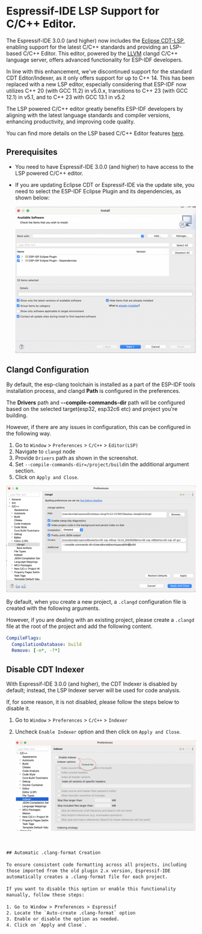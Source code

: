 # Espressif-IDE LSP Support for C/C++ Editor.

The Espressif-IDE 3.0.0 (and higher) now includes the [Eclipse CDT-LSP](https://github.com/eclipse-cdt/cdt-lsp/), enabling support for the latest C/C++ standards and providing an LSP-based C/C++ Editor. This editor, powered by the [LLVM](https://clangd.llvm.org/) clangd C/C++ language server, offers advanced functionality for ESP-IDF developers.

In line with this enhancement, we've discontinued support for the standard CDT Editor/Indexer, as it only offers support for up to C++ 14. This has been replaced with a new LSP editor, especially considering that ESP-IDF now utilizes C++ 20 (with GCC 11.2) in v5.0.x, transitions to C++ 23 (with GCC 12.1) in v5.1, and to C++ 23 with GCC 13.1 in v5.2

The LSP powered C/C++ editor greatly benefits ESP-IDF developers by aligning with the latest language standards and compiler versions, enhancing productivity, and improving code quality.

You can find more details on the LSP based C/C++ Editor features [here](https://github.com/eclipse-cdt/cdt-lsp/).

## Prerequisites
* You need to have Espressif-IDE 3.0.0 (and higher) to have access to the LSP powered C/C++ editor. 
* If you are updating Eclipse CDT or Espressif-IDE via the update site, you need to select the ESP-IDF Eclipse Plugin and its dependencies, as shown below:

 	![](images/clangd/cdtlsp_updatesite.png)

## Clangd Configuration

By default, the esp-clang toolchain is installed as a part of the ESP-IDF tools installation process, and clangd **Path** is configured in the preferences.

The **Drivers** path and **--compile-commands-dir** path will be configured based on the selected target(esp32, esp32c6 etc) and project you're building.

However, if there are any issues in configuration, this can be configured in the following way.


1. Go to `Window` > `Preferences` > `C/C++` > `Editor(LSP)`
2. Navigate to `clangd` node
3. Provide `Drivers` path as shown in the screenshot.
4. Set `--compile-commands-dir=/project/build`in the additional argument section.
5. Click on `Apply and Close`.

 ![Configuration settings for clangd in Espressif-IDE](images/clangd/clangd_config.png)

By default, when you create a new project, a `.clangd` configuration file is created with the following arguments.

However, if you are dealing with an existing project, please create a `.clangd` file at the root of the project and add the following content.

```yaml
CompileFlags:
  CompilationDatabase: build
  Remove: [-m*, -f*]
```	

## Disable CDT Indexer
With Espressif-IDE 3.0.0 (and higher), the CDT Indexer is disabled by default; instead, the LSP Indexer server will be used for code analysis.

If, for some reason, it is not disabled, please follow the steps below to disable it.

1. Go to `Window` > `Preferences` > `C/C++` > `Indexer`
2. Uncheck `Enable Indexer` option and then click on `Apply and Close`.
   
   
   ![](images/clangd/cdt_indexer_disable.png)
```


## Automatic .clang-format Creation

To ensure consistent code formatting across all projects, including those imported from the old plugin 2.x version, Espressif-IDE automatically creates a .clang-format file for each project.

If you want to disable this option or enable this functionality manually, follow these steps:

1. Go to Window > Preferences > Espressif
2. Locate the `Auto-create .clang-format` option
3. Enable or disable the option as needed.
4. Click on `Apply and Close`.
